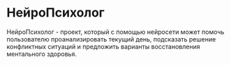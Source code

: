 # НейроПсихолог
НейроПсихолог - проект, который с помощью нейросети может помочь пользователю проанализировать текущий день, подсказать решение конфликтных ситуаций и предложить варианты восстановления ментального здоровья.
